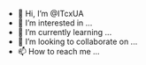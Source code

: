 - 👋 Hi, I’m @ITcxUA
- 👀 I’m interested in ...
- 🌱 I’m currently learning ...
- 💞️ I’m looking to collaborate on ...
- 📫 How to reach me ...

<!---
ITcxUA/ITcxUA is a ✨ special ✨ repository because its `README.md` (this file) appears on your GitHub profile.
You can click the Preview link to take a look at your changes.
--->

